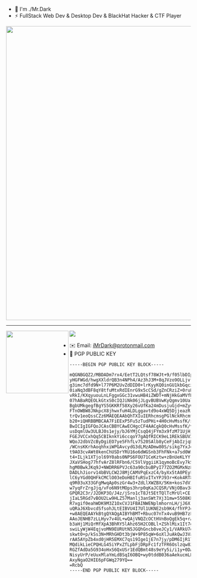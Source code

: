 - 👋 I'm ./Mr.Dark
- ⚡ FullStack Web Dev & Desktop Dev & BlackHat Hacker & CTF Player

<a href="https://github.com/iimrdark/github-profile-trophy">
  <img width=800 src="https://github-profile-trophy.vercel.app/?username=iimrdark&column=10&theme=gruvbox&no-frame=true"/>
</a>


---

<div>
  <img height="170" align="left" src="https://github-readme-stats.vercel.app/api?username=iimrdark&count_private=true&include_all_commits=true" />
  <img src="https://github-readme-stats.vercel.app/api/top-langs/?username=iimrdark&layout=compact" />
  <br />
</div>


- ✉️ Email: iMrDark@protonmail.com
- 🔐 PGP PUBLIC KEY

```
-----BEGIN PGP PUBLIC KEY BLOCK-----

mQGNBGQZ2/MBDADm7rx4/EetT2LQtsf78WJt+9/f05lbDIpEHp+zy3nFtSnuBCUF
yHGFWGd/hwgXXldrQB3n4NPh4/Az3hJ3M+8qJVzo9OLLjvfjdcsJ1f8WibK4q5F2
g3imc7dfd9N+l77P6M2UvZdDID0+lrKyyKQ0inGU1kbGqcxJGK0cRuQu/gRBq6Te
0iaNq3dBF8qY8tfuMtxRdIEnrG9x5cCSd/gZnCRziZ+0ruByvciujwvmQEb8nS92
vRkI/KXqyuouLnLFggxGGc31vwuHB4iZWDT+mNjHkGaMVfHG/I1sxHmM32PjYxCH
07hABaRQEOLkGtxS0cIQJiNk06jJLgvBUBVwKyQgmv10UalqlILofEPPn+poM0oR
BgbUMkgegfBgYS5GKKRf58Xy26vUfKa24mDusjuGjd+mZyCeo95Pk8lHrHqLiCAJ
FTnOWBW8JNkpcX8jhwxfuH4LDLggavtd9o4xWQ5DjjeazRrWuVDALw48EsVoM91m
trQv1eoQssCZz6MAEQEAAbQhTXIuIERhcmsgPGlNckRhcmtAcHJvdG9ubWFpbC5j
b20+iQHRBBMBCAA7FiEExP5Fu5zTudPHi+4H0cHvMssfK/sFAmQZ2/MCGwMFCwkI
BwICIgIGFQoJCAsCBBYCAwECHgcCF4AACgkQ0cHvMssfK/vbZgwAyt7N6oDHPwfi
usDqmlUw3ULBJ0s1ejy/bJ6YMjCsqQ4jFYm3x9fzM71UjHj4WECQsrh6SA6oGyJg
FGEJVCCxhQq5CBIknkYi6ccqoY7gAQfRICK9eL1REkSBUV2A3VwOHf+1WvNS1/V0
WQoJ2dbVZcByDgiEO7ye5FhfLv7S20SAlb8yCeFjAbIzjqPbT9PByHt5yHWVQ317
/WCnsKKrhAoqhhxiWPGAvcydG3dLMzADmw80S/sikg7YxJo5TQyNaGjg6rvp67DB
t9AO3cvAWt0kenChUSDrYRU16o6dWGSnb3FhFNk+a7sd0WsP1RlBfoe0lXMc06Na
t4+ILjk1XTjol69Y0abs0NPS6FOU71CeKztw+zBnUeKLYYrhUvYKetaKaya3bMLP
JXaVSHog77hfvArZ8lRFbn6/C5VlVggiiK1qymoBcEvy7kSqvg4QpQOuU8xmHU27
hgM0BwkJKq9J+NWDRR6PVJc63a90cbuBPyI77ZO2MGMxNz8fh1RouQGNBGQZ2/MB
DADLhJiorv14bBVLCW2J8MjCAMVPqExzC4/byXx5tA0PEyFs4/c0Ni4KMMf6veXW
lC6yYGd0QHFkCMClO03eDoHBIfuRSvITxYPJ93r+Kok4RT89BIkFplskh3QbC6JY
q9R03uX33GFgMwqAp0szGr4w3+ZdLlXWZBX/5Km+kos7dVI4a8+9JzRSmbBQpWg2
w7yqFrZrgJjq/vFo6N9tMOps3hrp0qKaJCQSR/VNjOBav38oEwpeMrMWf28URCyV
GPQR2C3r/J2DKP3O/J4z/jSro1cT8Jt5EtTQlTcMrUl+CErszl3X9DDtCkS7IlF/
jIaL5RGd7vBOU2Lw9HLZ57Manlj3anSWt7Xj31mw+5508KE54oM0TXxOLG2tgKjh
R7xgif0eahWDK9M3Z1OxCVJ1FBAINWENplmhornLH/jJ6XrcpUdJ5boHjFdkCgD6
uQRaJ6XbvcdSfsohJLtEIBVU4I7Ul1UKNE2sb9K4/fhYPJobOMONyNsFfPcTH+le
+w8AEQEAAYkBtgQYAQgAIBYhBMT+Rbuc07nTx4vuB9HB7zLLHyv7BQJkGdvzAhsM
AAoJENHB7zLLHyv7v4UL+wQAjVNQZcOCtHVnBoQgEk5q+rAQhrONqLnTje3ognSj
b3aHj1MiQrMfXpA3BhRY5lAhz65H2COBLl+ZShlMix1It7g37a1Fsg46dkGLHFW8
swiLyWjW4EqjvoMN9EURUtN5JGQhGncb8veJCy1/VARkU7d2kaRCLx2ayP7UN+YP
skwt0+p/kSs3N+MRhGHDt3bjW+9P85qW+6oXlJuAkQwJ3Vab5CwRhWtcTc+HG8fy
rAA5AYpZb4xd0jHR5EMXC7qs19Ige1jE7n7jy/pDM6IjR170de1MY3qw/CjTwDMf
MQdikLieCPQHLG45iYPxZfLpbFjDRpFc1fzTFR6Oslzqw821k/8hy+zx8J/uVFqk
RGZfAdDa5G934oHxS6QxUSr1EdQBmt48s9eYy5i/i1y+0DAePxGBCNtJ9TYH5f5S
NisyUrP/eUuxMlaYmLdBSqI6OBQ+wy0tddB036aAekucmLB7GE2bHnjMv4/uJrG/
AxyNgaO2HIE6pFGWq279YQ==
=RcbQ
-----END PGP PUBLIC KEY BLOCK-----
```

